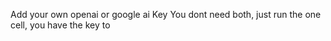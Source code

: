 Add your own openai or google ai Key
You dont need both, just run the one cell, you have the key to
